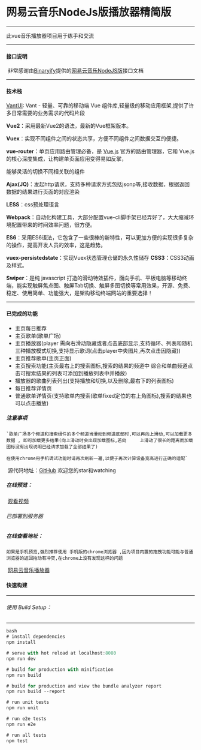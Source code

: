 # 网易云音乐NodeJs版播放器精简版

****

此vue音乐播放器项目用于练手和交流

****

#### 接口说明

​         非常感谢由[Binaryify](https://github.com/Binaryify)提供的[网易云音乐NodeJS版](https://binaryify.github.io/NeteaseCloudMusicApi)接口文档

****

#### 技术栈

[ VantUI](https://youzan.github.io/vant/#/zh-CN/intro): Vant - 轻量、可靠的移动端 Vue 组件库,轻量级的移动应用框架,提供了许多日常需要的业务需求的代码片段

 **Vue2**：采用最新Vue2的语法，最新的Vue框架版本。

**Vuex**：实现不同组件之间的状态共享，方便不同组件之间数据交互的便捷。

**vue-router**：单页应用路由管理必备，是 [Vue.js](http://cn.vuejs.org/) 官方的路由管理器，它和 Vue.js 的核心深度集成，让构建单页面应用变得易如反掌，

能够灵活的切换不同相关联的组件

**Ajax(JQ)**：发起http请求，支持多种请求方式包括jsonp等,接收数据，根据返回数据的结果进行页面的对应渲染

**LESS**：css预处理语言

**Webpack**：自动化构建工具，大部分配置vue-cli脚手架已经弄好了，大大缩减环境配置带来的时间效率问题，很方便。

**ES6**：采用ES6语法，它包含了一些很棒的新特性，可以更加方便的实现很多复杂的操作，提高开发人员的效率，这是趋势。

**vuex-persistedstate**：实现Vuex状态管理仓储的永久性储存
**CSS3**：CSS3动画及样式。

**Swiper**：是纯 javascript 打造的滑动特效插件，面向手机、平板电脑等移动终端，能实现触屏焦点图、触屏Tab切换、触屏多图切换等常用效果，开源、免费、稳定、使用简单、功能强大，是架构移动终端网站的重要选择！

****
#### 已完成的功能
  * 主页每日推荐
  * 主页歌单(歌单广场)
  * 主页播放器(player 需向右滑动隐藏或者点击底部显示,支持循环、列表和随机三种播放模式切换,支持显示歌词(点击player中央图片,再次点击因隐藏))
  * 主页推荐歌单(主页正面)
  * 主页搜索功能(主页最右上的搜索图标,搜索的结果的频道中 综合和单曲频道点击可搜索结果的列表可添加到播放列表中并播放)
  * 播放器的歌曲列表列出(支持播放和切换,以及删除,最右下的列表图标)
  * 每日推荐详情页
  * 普通歌单详情页(支持歌单内搜索(歌单fixed定位的右上角图标),搜索的结果也可以点击播放)
  
  ##### 注意事项
  
    `歌单广场多个频道和搜索组件的多个频道当滑动到频道底部时,可以再向上滑动,可以加载更多数据 , 即可加载更多结果(向上滑动时会出现加载图标,若向     上滑动了很长的距离而加载图标没有出现说明已经请求加载了全部结果了)
    
    在使用chrome用手机调试功能时请再次刷新一遍,以便于再次计算设备宽高进行正确的适配`

​        源代码地址：[GitHub](https://github.com/2902854803/neteasemusicformydemo) 欢迎您的star和watching



##### 在线预览：


​       [观看视频](http://47.106.129.158:2000/)

######         已部署到服务器

##### 在线查看地址：
`如果是手机预览,强烈推荐使用 手机版的chrome浏览器 ,因为项目内置的拖拽功能可能与普通浏览器的返回拖动有冲突,在chrome上没有发现这样的问题`


 ​     [网易云音乐播放器](http://47.106.129.158/)

     

#### 快速构建

****

######      使用 Build Setup：

****


```javascript
bash
# install dependencies
npm install

# serve with hot reload at localhost:8080
npm run dev

# build for production with minification
npm run build

# build for production and view the bundle analyzer report
npm run build --report

# run unit tests
npm run unit

# run e2e tests
npm run e2e

# run all tests
npm test
```



